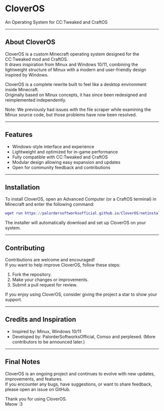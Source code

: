 # CloverOS

An Operating System for CC:Tweaked and CraftOS

---

## About CloverOS

CloverOS is a custom Minecraft operating system designed for the CC:Tweaked mod and CraftOS.  
It draws inspiration from Minux and Windows 10/11, combining the lightweight structure of Minux with a modern and user-friendly design inspired by Windows.

CloverOS is a complete rewrite built to feel like a desktop environment inside Minecraft.  
Originally based on Minux concepts, it has since been redesigned and reimplemented independently.

Note: We previously had issues with the file scraper while examining the Minux source code, but those problems have now been resolved.

---

## Features

- Windows-style interface and experience  
- Lightweight and optimized for in-game performance  
- Fully compatible with CC:Tweaked and CraftOS  
- Modular design allowing easy expansion and updates  
- Open for community feedback and contributions

---

## Installation

To install CloverOS, open an Advanced Computer (or a CraftOS terminal) in Minecraft and enter the following command:

```lua
wget run https://palordersoftworksofficial.github.io/CloverOS/netinstall.lua
```

The installer will automatically download and set up CloverOS on your system.

---

## Contributing

Contributions are welcome and encouraged!  
If you want to help improve CloverOS, follow these steps:

1. Fork the repository.  
2. Make your changes or improvements.  
3. Submit a pull request for review.

If you enjoy using CloverOS, consider giving the project a star to show your support.

---

## Credits and Inspiration

- Inspired by: Minux, Windows 10/11  
- Developed by: PalorderSoftworksOfficial, Comso and perplexed. (More contributors to be announced later.)
---

## Final Notes

CloverOS is an ongoing project and continues to evolve with new updates, improvements, and features.  
If you encounter any bugs, have suggestions, or want to share feedback, please open an issue on GitHub.

Thank you for using CloverOS.  
Meow :3
